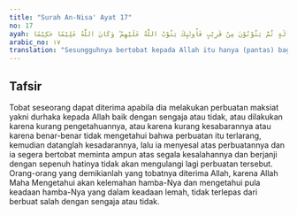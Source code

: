 ```yaml
---
title: "Surah An-Nisa' Ayat 17"
no: 17
ayah: اِنَّمَا التَّوْبَةُ عَلَى اللّٰهِ لِلَّذِيْنَ يَعْمَلُوْنَ السُّوْۤءَ بِجَهَالَةٍ ثُمَّ يَتُوْبُوْنَ مِنْ قَرِيْبٍ فَاُولٰۤىِٕكَ يَتُوْبُ اللّٰهُ عَلَيْهِمْ ۗ وَكَانَ اللّٰهُ عَلِيْمًا حَكِيْمًا 
arabic_no: ١٧
translation: "Sesungguhnya bertobat kepada Allah itu hanya (pantas) bagi mereka yang melakukan kejahatan karena tidak mengerti, kemudian segera bertobat. Tobat mereka itulah yang diterima Allah. Allah Maha Mengetahui, Mahabijaksana."
---
```


## Tafsir

Tobat seseorang dapat diterima apabila dia melakukan perbuatan maksiat yakni durhaka kepada Allah baik dengan sengaja atau tidak, atau dilakukan karena kurang pengetahuannya, atau karena kurang kesabarannya atau karena benar-benar tidak mengetahui bahwa perbuatan itu terlarang, kemudian datanglah kesadarannya, lalu ia menyesal atas perbuatannya dan ia segera bertobat meminta ampun atas segala kesalahannya dan berjanji dengan sepenuh hatinya tidak akan mengulangi lagi perbuatan tersebut. Orang-orang yang demikianlah yang tobatnya diterima Allah, karena Allah Maha Mengetahui akan kelemahan hamba-Nya dan mengetahui pula keadaan hamba-Nya yang dalam keadaan lemah, tidak terlepas dari berbuat salah dengan sengaja atau tidak.